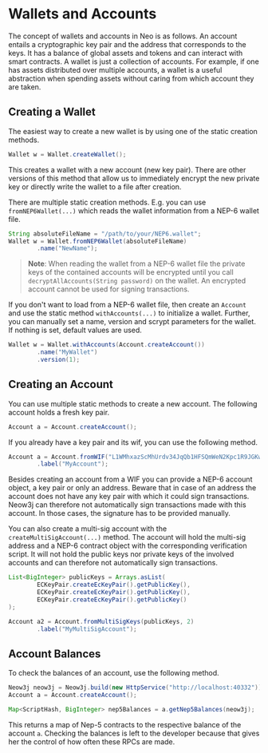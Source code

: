 # Wallets and Accounts

The concept of wallets and accounts in Neo is as follows. An account entails a cryptographic key pair and the address that
corresponds to the keys. It has a balance of global assets and tokens and can interact with smart contracts. A wallet is
just a collection of accounts. For example, if one has assets distributed over multiple accounts, a wallet is a useful
abstraction when spending assets without caring from which account they are taken.

## Creating a Wallet

The easiest way to create a new wallet is by using one of the static creation methods.

```java
Wallet w = Wallet.createWallet();
```

This creates a wallet with a new account (new key pair). There are other versions of this method that allow us to
immediately encrypt the new private key or directly write the wallet to a file after creation.

There are multiple static creation methods. E.g. you can use `fromNEP6Wallet(...)` which reads the wallet information
from a NEP-6 wallet file.

```java
String absoluteFileName = "/path/to/your/NEP6.wallet";
Wallet w = Wallet.fromNEP6Wallet(absoluteFileName)
        .name("NewName");
```

> **Note**: When reading the wallet from a NEP-6 wallet file the private keys of the contained accounts will be
> encrypted until you call `decryptAllAccounts(String password)` on the wallet. An encrypted account cannot be used for
> signing transactions.

If you don't want to load from a NEP-6 wallet file, then create an `Account` and use the static method `withAccounts(...)`
to initialize a wallet. Further, you can manually set a name, version and scrypt parameters for the wallet. If nothing is
set, default values are used.

```java
Wallet w = Wallet.withAccounts(Account.createAccount())
        .name("MyWallet")
        .version(1);
```

## Creating an Account

You can use multiple static methods to create a new account. The following account holds a fresh key pair.

```java
Account a = Account.createAccount();
```

If you already have a key pair and its wif, you can use the following method.

```java
Account a = Account.fromWIF("L1WMhxazScMhUrdv34JqQb1HFSQmWeN2Kpc1R9JGKwL7CDNP21uR")
        .label("MyAccount");
```

Besides creating an account from a WIF you can provide a NEP-6 account object, a key pair or only an address. Beware
that in case of an address the account does not have any key pair with which it could sign transactions. Neow3j can
therefore not automatically sign transactions made with this account. In those cases, the signature has to be provided
manually.

You can also create a multi-sig account with the `createMultiSigAccount(...)` method. The account will hold the multi-sig
address and a NEP-6 contract object with the corresponding verification script. It will not hold the public keys nor
private keys of the involved accounts and can therefore not automatically sign transactions.

```java
List<BigInteger> publicKeys = Arrays.asList(
        ECKeyPair.createEcKeyPair().getPublicKey(),
        ECKeyPair.createEcKeyPair().getPublicKey(),
        ECKeyPair.createEcKeyPair().getPublicKey()
);

Account a2 = Account.fromMultiSigKeys(publicKeys, 2)
        .label("MyMultiSigAccount");
```

## Account Balances

To check the balances of an account, use the following method.

```java
Neow3j neow3j = Neow3j.build(new HttpService("http://localhost:40332"));
Account a = Account.createAccount();

Map<ScriptHash, BigInteger> nep5Balances = a.getNep5Balances(neow3j);
```

This returns a map of Nep-5 contracts to the respective balance of the account `a`.
Checking the balances is left to the developer because that gives her the control of how often these RPCs are made.
